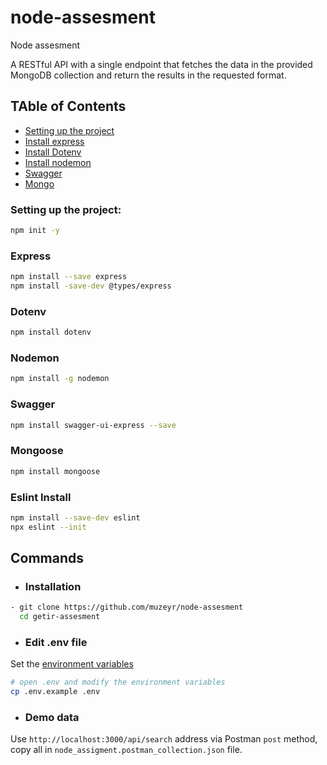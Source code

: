 # node-assesment
Node assesment

A RESTful API with a single endpoint that fetches the data in the provided MongoDB collection and return the results in the requested format.

## TAble of Contents
- [Setting up the project](#setting-up)
- [Install express](#express-install)
- [Install Dotenv](#dotenv-install)
- [Install nodemon](#nodemon-install)
- [Swagger ](#swagger-install)
- [Mongo ](#mongodb-install)


### Setting up the project:
```bash
npm init -y
```
### Express 
```bash
npm install --save express
npm install -save-dev @types/express

```
### Dotenv 
```bash
npm install dotenv
```
### Nodemon 
```bash
npm install -g nodemon
```

### Swagger 
```bash
npm install swagger-ui-express --save
```

### Mongoose 
```bash
npm install mongoose
```

### Eslint Install
```bash
npm install --save-dev eslint
npx eslint --init
```


## Commands


* ### Installation
```bash
- git clone https://github.com/muzeyr/node-assesment
  cd getir-assesment
```

* ### Edit .env file
Set the  [ environment variables](#environment-variables) 

```bash
# open .env and modify the environment variables 
cp .env.example .env
```

* ### Demo data
Use `http://localhost:3000/api/search` address via Postman `post` method, copy all in `node_assigment.postman_collection.json` file.

